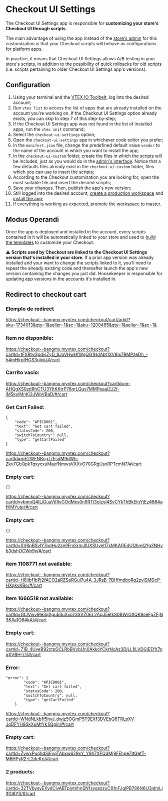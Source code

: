 # Checkout UI Settings

The Checkout UI Settings app is responsible for **customizing your store's Checkout UI through scripts**.

The main advantage of using the app instead of the [store's admin](https://help.vtex.com/tutorial/configure-template-in-smartcheckout-update--ToTE5XB39t0SwtHgpgwSv?locale=en) for this customization is that your Checkout scripts will behave as configurations for platform apps.

In practice, it means that Checkout UI Settings allows A/B testing in your store's scripts, in addition to the possibility of quick rollbacks for old scripts (i.e. scripts pertaining to older Checkout UI Settings app's versions).

## Configuration

1.  Using your terminal and the [VTEX IO Toolbelt](https://vtex.io/docs/recipes/development/vtex-io-cli-installment-and-command-reference), log into the desired account;
2.  Run `vtex list` to access the list of apps that are already installed on the account you're working on. If the Checkout UI Settings option already exists, you can skip to step 7 of this step-by-step;
3.  If the Checkout UI Settings app was not found in the list of installed apps, run the `vtex init` command;
4. Select the `checkout-ui-settings` option;
5.  Open the `checkout-ui-settings`  app in whichever code editor you prefer;
6.  In the  `manifest.json`  file, change the predefined default value  `vendor`  to the name of the account in which you want to install the app;
7.  In the  `checkout-ui-custom`  folder, create the files in which the scripts will be included, just as you would do in the [admin's interface](https://help.vtex.com/tutorial/configure-template-in-smartcheckout-update--ToTE5XB39t0SwtHgpgwSv?locale=en#configure-code). Notice that a few defaults files already exist in the `checkout-ui-custom` folder, files which you can use to insert the scripts;
8.  According to the Checkout customization you are looking for, open the most suitable file and insert the desired scripts;
9.  Save your changes. Then, [publish](https://vtex.io/docs/recipes/development/publishing-an-app) the app's new version;
10. Still logged into the desired account, [create a production workspace](https://vtex.io/docs/recipes/development/creating-a-production-workspace) and [install the app](https://vtex.io/docs/recipes/development/installing-an-app);
10. If everything is working as expected, [promote the workspace to master](https://vtex.io/docs/recipes/development/promoting-a-workspace-to-master).

## Modus Operandi 

Once the app is deployed and installed in the account, every scripts contained in it will be automatically linked to your store and used to [build the templates](https://help.vtex.com/tutorial/configure-template-in-smartcheckout-update--ToTE5XB39t0SwtHgpgwSv?locale=en#configuring-templates-from-the-code-menu) to customize your Checkout.


:warning: **Scripts used by Checkout are linked to the Checkout UI Settings version that's installed in your store**. If a prior app version was already installed and your want to change the scripts linked to it, you'll need to repeat the already existing code and thereafter launch the app's new version containing the changes you just did. Housekeeper is responsible for updating app versions in the accounts it's installed in.

## Redirect to checkout cart

### Elemplo de redirect
https://checkout--bangmx.myvtex.com/checkout/cart/add/?sku=1734013&qty=1&seller=1&sc=1&sku=1200465&qty=1&seller=1&sc=1&

### Item no disponible: 
https://checkout--bangmx.myvtex.com/checkout?cartId=tFXRtvGpdjsZyD_8JoVHwHfWgQG1HdAbt1XV8Ix7RMPzeDh_-h4mHkpfHGS3uIok/#/cart

### Carrito vacío: 
https://checkout--bangmx.myvtex.com/checkout?cartId=m-AHQgXS0zdRhCTU3YItKKtrP78nrLQus7MMPeaalZJ2f-jM5kylMnKi3JWpVBaD/#/cart

### Get Cart Failed: 
```
{
    "code": "APICD001",
    "text": "Get cart failed",
    "statusCode": 200,
    "switchToCountry": null,
    "type": "getCartFailed"
}
```
https://checkout--bangmx.myvtex.com/checkout?cartId=mE2WFNBcgT7EsdM9dWh-Zkv7GbQpkTqxycxuMaefNmwsVXXvO70GRgUsxRPTcmN7/#/cart

### Empty cart: 
```
{}
```
https://checkout--bangmx.myvtex.com/checkout?cartId=vbmnQ4ILiGuaVjRlvGOdMxs0n9RTj3olzyl4SvCYkThBkElgYjEz4864afKMYutp/#/cart

### Empty cart: 
```
{}
```
https://checkout--bangmx.myvtex.com/checkout?cartId=SV6pBSvIY7pdHu2ze9FmSrmJlUXSUyel17xMKAGEdUQhreQYg3NHvb3dshOCWn9v/#/cart

### item 1108771 not available:
https://checkout--bangmx.myvtex.com/checkout?cartId=H6lIbf1bPj2fACO2aRZSeRGul7u4A_3JRsB-7BHfmdboRq2zviSMDcP-HXqkvKBo/#/cart

### item 1666518 not available:
https://checkout--bangmx.myvtex.com/checkout?cartId=GtJVwv9le3qXgub3uXxoz3SVZ06L2AqJ5etkS0BWrOXQK8seFgZFjN3KXa1O64kA/#/cart

### Empty cart:
https://checkout--bangmx.myvtex.com/checkout?cartId=71B_4UveB92ctpGCLRbBVvbUn0AkkoYCkrNcAz3DjLL1lLVDGiEEfX7nqXVBH-L1/#/cart

### Error:
```
"error": {
        "code": "APICD001",
        "text": "Get cart failed",
        "statusCode": 200,
        "switchToCountry": null,
        "type": "getCartFailed"
    }
```
https://checkout--bangmx.myvtex.com/checkout?cartId=WNdNLkb1f5hvJ_dwjz5OGmP5T9EXf3DVEbQ6TRLpXV-JqDFYH9SkXuMtYk1iQgjn/#/cart

### Empty cart:
https://checkout--bangmx.myvtex.com/checkout?cartId=ZvwxPuqhdSiEyqTAbxw629xY_Y9h7XFQ3Mj9FEhpe7ItGefT-M6HPyR2-L2deKri/#/cart

### 2 products:
https://checkout--bangmx.myvtex.com/checkout?cartId=32TVbysyEXydCivABTpjytnhnSN1svgsszuC81nFJglPB786N6U3jdmLilfGl8YS/#/cart
